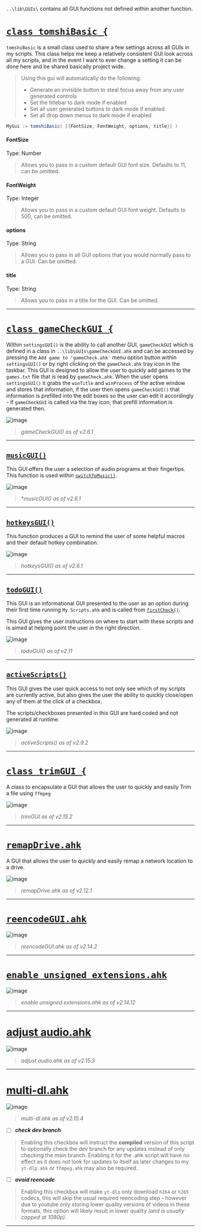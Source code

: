 `..\lib\GUIs\` contains all GUI functions not defined within another function.

# <u>`class tomshiBasic {`</u>
`tomshiBasic` is a small class used to share a few settings across all GUIs in my scripts. This class helps me keep a relatively consistent GUI look across all my scripts, and in the event I want to ever change a setting it can be done here and be shared basically project wide.

> Using this gui will automatically do the following:
> - Generate an invisible button to steal focus away from any user generated controls
> - Set the titlebar to dark mode if enabled
> - Set all user generated buttons to dark mode if enabled
> - Set all drop down menus to dark mode if enabled
```c#
MyGui := tomshiBasic( [{FontSize, FontWeight, options, title}] )
```
#### FontSize
Type: Number
> Allows you to pass in a custom default GUI font size. Defaults to 11, can be omitted.

#### FontWeight
Type: Integer
> Allows you to pass in a custom default GUI font weight. Defaults to 500, can be omitted.

#### options
Type: String
> Allows you to pass in all GUI options that you would normally pass to a GUI. Can be omitted.

#### title
Type: String
> Allows you to pass in a title for the GUI. Can be omitted.
***

# <u>`class gameCheckGUI {`</u>

Within `settingsGUI()` is the ability to call another GUI, `gameCheckGUI` which is defined in a class in `..\lib\GUIs\gameCheckGUI.ahk` and can be accessed by pressing the `Add game to 'gameCheck.ahk'` menu option button within `settingsGUI()` or by right clicking on the `gameCheck.ahk` tray icon in the taskbar. This GUI is designed to allow the user to quickly add games to the `games.txt` file that is read by `gameCheck.ahk`. When the user opens `settingsGUI()` it grabs the `winTitle` and `winProcess` of the active window and stores that information, if the user then opens `gameCheckGUI()` that information is prefilled into the edit boxes so the user can edit it accordingly - if `gameCheckGUI` is called via the tray icon, that prefill information is generated then.

![image](https://user-images.githubusercontent.com/53557479/199131020-e705d0b8-0629-4391-8b1d-3540c4598b8f.png)

> *gameCheckGUI() as of v2.6.1*
***

## <u>`musicGUI()`</u>
This GUI offers the user a selection of audio programs at their fingertips. This function is used within [`switchToMusic()`](https://github.com/Tomshiii/ahk/wiki/switchTo-Functions).

![image](https://user-images.githubusercontent.com/53557479/199143747-1ed038a3-b4ac-435e-9775-23f59eeca7c5.png)

> **musicGUI() as of v2.6.1*
***

## <u>`hotkeysGUI()`</u>
This function produces a GUI to remind the user of some helpful macros and their default hotkey combination.

![image](https://user-images.githubusercontent.com/53557479/199144856-6920ff9b-0c4b-4cb4-8ec1-13c5774e1eb1.png)

> *hotkeysGUI() as of v2.6.1*
***

## <u>`todoGUI()`</u>
This GUI is an informational GUI presented to the user as an option during their first time running `My Scripts.ahk` and is called from [`firstCheck()`](https://github.com/Tomshiii/ahk/wiki/Startup-Functions#firstcheck).

This GUI gives the user instructions on where to start with these scripts and is aimed at helping point the user in the right direction.

![image](https://user-images.githubusercontent.com/53557479/236603262-5053fb13-de1f-421b-a280-9a50cde8d0cc.png)

> *todoGUI() as of v2.11*
***

## <u>`activeScripts()`</u>
This GUI gives the user quick access to not only see which of my scripts are currently active, but also gives the user the ability to quickly close/open any of them at the click of a checkbox.

The scripts/checkboxes presented in this GUI are hard coded and not generated at runtime.

![image](https://user-images.githubusercontent.com/53557479/212584843-4379829b-2c9f-48d6-8807-a231c188cb6d.png)

> *activeScripts() as of v2.9.2*
***

# <u>`class trimGUI {`</u>
A class to encapsulate a GUI that allows the user to quickly and easily Trim a file using `ffmpeg`

![image](https://github.com/user-attachments/assets/495a746e-b589-435f-a733-d2ba173cca6c)


> *trimGUI as of v2.15.2*
***

# <u>`remapDrive.ahk`</u>
A GUI that allows the user to quickly and easily remap a network location to a drive.

![image](https://github.com/Tomshiii/ahk/assets/53557479/93343270-468e-4e62-8954-385ac02c33a6)

> *remapDrive.ahk as of v2.12.1*
***

# <u>`reencodeGUI.ahk`</u>


![image](https://github.com/Tomshiii/ahk/assets/53557479/0b04e54b-ea82-48cc-9aed-55129f9e6489)

> *reencodeGUI.ahk as of v2.14.2*
***

# <u>`enable unsigned extensions.ahk`</u>

![image](https://github.com/user-attachments/assets/f094432b-0883-49fd-bfc3-3ba609df6ce7)

> *enable unsigned extensions.ahk as of v2.14.12*
***

# <u>adjust audio.ahk</u>

![image](https://github.com/user-attachments/assets/21633053-66d0-4573-950d-2a0eff825f2c)

> *adjust audio.ahk as of v2.15.3*
***

# <u>multi-dl.ahk</u>

![image](https://github.com/user-attachments/assets/99a1f9ee-a633-441b-8b15-af0dc594831e)
> *multi-dl.ahk as of v2.15.4*

- [ ] ***check dev branch***
> Enabling this checkbox will instruct the **compiled** version of this script to optionally check the dev branch for any updates instead of only checking the main branch. Enabling it for the .ahk script will have no effect as it does not look for updates to itself as later changes to my `yt-dlp.ahk` or `ffmpeg.ahk` may also be required.

- [ ] ***avoid reencode***
> Enabling this checkbox will make `yt-dlp` only download `h264` or `h265` codecs, this will skip the usual required reencoding step - however due to youtube only storing lower quality versions of videos in these formats, this option will likely result in lower quality *(and is usually capped at 1080p)*.
***